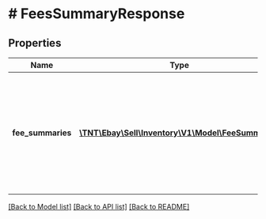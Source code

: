 # # FeesSummaryResponse

## Properties

Name | Type | Description | Notes
------------ | ------------- | ------------- | -------------
**fee_summaries** | [**\TNT\Ebay\Sell\Inventory\V1\Model\FeeSummary[]**](FeeSummary.md) | This container consists of an array of one or more listing fees that the seller can expect to pay for unpublished offers specified in the call request. Many fee types will get returned even when they are &lt;code&gt;0.0&lt;/code&gt;. | [optional]

[[Back to Model list]](../../README.md#models) [[Back to API list]](../../README.md#endpoints) [[Back to README]](../../README.md)
